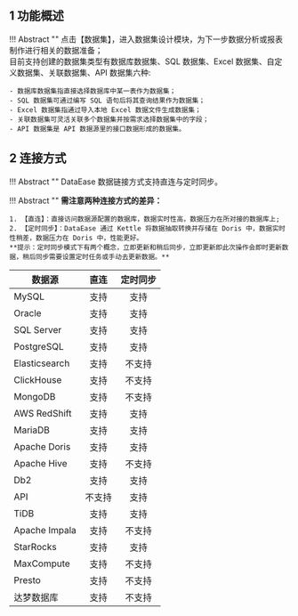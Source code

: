 ## 1 功能概述!!! Abstract ""    点击【数据集】，进入数据集设计模块，为下一步数据分析或报表制作进行相关的数据准备；      目前支持创建的数据集类型有数据库数据集、SQL 数据集、Excel 数据集、自定义数据集、关联数据集、API 数据集六种:    - 数据库数据集指直接选择数据库中某一表作为数据集；    - SQL 数据集可通过编写 SQL 语句后将其查询结果作为数据集；    - Excel 数据集指通过导入本地 Excel 数据文件生成数据集；    - 关联数据集可灵活关联多个数据集并按需求选择数据集中的字段；    - API 数据集是 API 数据源里的接口数据形成的数据集。## 2 连接方式!!! Abstract ""    DataEase 数据链接方式支持直连与定时同步。!!! Abstract ""    **需注意两种连接方式的差异：**      1. 【直连】：直接访问数据源配置的数据库，数据实时性高，数据压力在所对接的数据库上;      2. 【定时同步】：DataEase 通过 Kettle 将数据抽取转换并存储在 Doris 中，数据实时性稍差，数据压力在 Doris 中，性能更好。      **提示：定时同步模式下有两个概念，立即更新和稍后同步，立即更新即此次操作会即时更新数据，稍后同步需要设置定时任务或手动去更新数据。**    | 数据源           | 直连  |  定时同步  ||---------------|:---:|:------:|| MySQL         | 支持  |   支持   || Oracle        | 支持  |   支持   | | SQL Server    | 支持  |   支持   || PostgreSQL    | 支持  |   支持   || Elasticsearch | 支持  |  不支持   || ClickHouse    | 支持  |  不支持   || MongoDB       | 支持  |  不支持   || AWS RedShift  | 支持  |   支持   || MariaDB       | 支持  |   支持   || Apache Doris  | 支持  |   支持   || Apache Hive   | 支持  |  不支持   || Db2           | 支持  |   支持   || API           | 不支持 |   支持   || TiDB          | 支持  |   支持   || Apache Impala | 支持  |  不支持   || StarRocks     | 支持  |   支持   || MaxCompute    | 支持  |  不支持   || Presto        | 支持  |  不支持   || 达梦数据库      | 支持  |  不支持   |